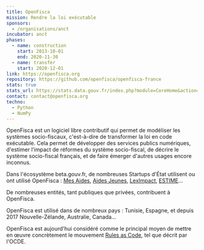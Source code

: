 ```yaml
---
title: OpenFisca
mission: Rendre la loi exécutable
sponsors:
  - /organisations/anct
incubator: anct
phases:
  - name: construction
    start: 2013-10-01
    end: 2020-11-30
  - name: transfer
    start: 2020-12-01
link: https://openfisca.org
repository: https://github.com/openfisca/openfisca-france
stats: true
stats_url: https://stats.data.gouv.fr/index.php?module=CoreHome&action=index&idSite=4&period=range&date=previous30
contact: contact@openfisca.org
techno:
  - Python
  - NumPy
---
```


OpenFisca est un logiciel libre contributif qui permet de modéliser les systèmes socio-fiscaux, c'est-à-dire de transformer la loi en code exécutable. Cela permet de développer des services publics numériques, d'estimer l’impact de réformes du système socio-fiscal, de décrire le système socio-fiscal français, et de faire émerger d'autres usages encore inconnus.

Dans l'écosystème beta.gouv.fr, de nombreuses Startups d'État utilisent ou ont utilisé OpenFisca : [Mes Aides](https://beta.gouv.fr/startups/mes-aides.html), [Aides Jeunes](https://beta.gouv.fr/startups/aides.jeunes.html), [LexImpact](https://beta.gouv.fr/startups/leximpact.html), [ESTIME](https://beta.gouv.fr/startups/estime.html)…

De nombreuses entités, tant publiques que privées, contribuent à OpenFisca.

OpenFisca est utilisé dans de nombreux pays : Tunisie, Espagne, et depuis 2017 Nouvelle-Zélande, Australie, Canada…

OpenFisca est aujourd'hui considéré comme le principal moyen de mettre en œuvre concrètement le mouvement [Rules as Code](https://oecd-opsi.org/projects/rulesascode/), tel que décrit par l'OCDE.
